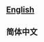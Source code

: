 ## <a href='https://docs-yyq.readthedocs.io/en/latest/'>English</a>

## <a herf='https://docs-yyq.readthedocs.io/zh_CN/latest/'>简体中文</a>
